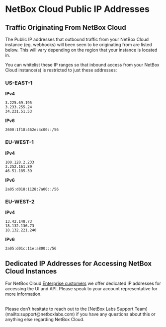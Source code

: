 # NetBox Cloud Public IP Addresses

## Traffic Originating From NetBox Cloud

The Public IP addresses that outbound traffic from your NetBox Cloud instance (eg. webhooks) will been seen to be originating from are listed below. This will vary depending on the region that your instance is located in.   

You can whitelist these IP ranges so that inbound access from your NetBox Cloud instance(s) is restricted to just these addresses: 

### US-EAST-1

**IPv4**
```
3.225.69.195
3.233.255.24
34.231.51.53
```

**IPv6**
```
2600:1f18:462e:4c00::/56
```
### EU-WEST-1

**IPv4**
```
108.128.2.233
3.252.161.89
46.51.185.39
```

**IPv6**

```
2a05:d018:1128:7a00::/56
```

### EU-WEST-2

**IPv4**
```
13.42.148.73
18.132.136.73
18.132.221.240
```

**IPv6**
```
2a05:d01c:11e:a800::/56
```

## Dedicated IP Addresses for Accessing NetBox Cloud Instances

For NetBox Cloud [Enterprise customers](https://netboxlabs.com/pricing/) we offer dedicated IP addresses for accessing the UI and API. Please speak to your account representative for more information.

<br>
Please don’t hesitate to reach out to the [NetBox Labs Support Team](mailto:support@netboxlabs.com) if you have any questions about this or anything else regarding NetBox Cloud.